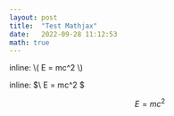 ```yaml
---
layout: post  
title:  "Test Mathjax"  
date:   2022-09-28 11:12:53  
math: true
---  
```


inline: \\( E = mc^2 \\)

inline: $\ E = mc^2 $

$$ E = mc^2 $$